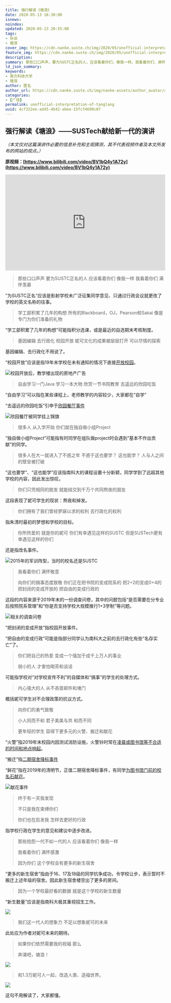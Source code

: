 ```yaml
---
title: 强行解读《塘浪》
date: 2020-05-13 16:30:00
isnews:
noindex:
updated: 2020-05-13 20:55:00
tags:
- 杂谈
- 塘浪
cover_img: https://cdn.nanke.suste.ch/img/2020/05/unofficial-interpretation-of-tanglang/banner.jpg
feature_img: https://cdn.nanke.suste.ch/img/2020/05/unofficial-interpretation-of-tanglang/banner.jpg
description:
summary: 那些口口声声，要为SUSTC正名的人，应该看着你们，像我一样。我看着你们，满怀羡慕……
ld_json_summary:
keywords:
- 南方科技大学
- 塘浪
author: 匿名
author_url: https://cdn.nanke.suste.ch/img/nanke-assets/author_avatar/anonymous.png
categories:
- [广场]
permalink: unofficial-interpretation-of-tanglang
uuid: 4cf322ee-ad45-4b42-abee-15fcf4699c07
---
```

## 强行解读《塘浪》——SUSTech献给新一代的演讲

*（本文仅对这篇演讲作必要的信息补充和主观猜测，其不代表视频作者及本文所发布的网站的观点。）*

**原视频：[https://www.bilibili.com/video/BV1bQ4y1A72y](https://www.bilibili.com/video/BV1bQ4y1A72y)**

<div style="position: relative; padding: 30% 45%;">
<iframe style="position: absolute; width: 100%; height: 100%; left: 0; top: 0;" src="https://player.bilibili.com/player.html?aid=710694302&bvid=BV1bQ4y1A72y&page=1&as_wide=1&high_quality=1&danmaku=1" frameborder="no" scrolling="no" sandbox="allow-same-origin allow-scripts allow-popups allow-popups-to-escape-sandbox" allowfullscreen referrerpolicy="no-referrer" importance="low" loading="lazy"></iframe>
</div>


> 那些口口声声
> 要为SUSTC正名的人
> 应该看着你们
> 像我一样
> 我看着你们
> 满怀羡慕

”为SUSTC正名“应该是影射学校未广泛征集同学意见、只通过行政会议就更改了学校的英文名称的往事。



> 学工部积累了几年的构想
> 所有的Blackboard，OJ，Pearson和Sakai
> 像是专门为你们准备的礼物

“学工部积累了几年的构想”可能指积分选课，或是最近的自选期末考核制度。



> 基因编辑
> 去行政化
> 校园开放
> 妮可文化的成果被层层打开
> 可以尽情的探索

基因编辑、去行政化不用说了。

“校园开放”应该是指19年末学校在未有通知的情况下直接[开放校园](/2020/03/23/nanke-weekly-archive-06-sustech-open-to-public/)。

![校园开放后，教学楼出现的房地产广告](https://cdn.nanke.suste.ch/img/2020/05/unofficial-interpretation-of-tanglang/校园开放事件_房地产广告.jpg)

> 自由学习一门Java
> 学习一本大物
> 欣赏一节书院教育
> 去遥远的欣园吃饭

“自由学习”可以指在某些课程上，老师教学的内容较少，大家都在“自学”

“去遥远的欣园吃饭”引申于[欣园餐厅事件](https://t.me/s/SUSTechGG/155)

![欣园餐厅被同学挂上锦旗](https://cdn.nanke.suste.ch/img/2020/05/unofficial-interpretation-of-tanglang/欣园餐厅.jpg)

> 很多人
> 从入学开始
> 你们就在独自做小组Project

“独自做小组Project“可能指有时同学在组队做project时会遇到“基本不作出贡献”的同学。



> 很多人在大一就进入了不惑之年
> 不惑于这也要学？
> 这也能学？
> 人与人之间的壁垒被打破

“这也要学”、“这也能学”应该指南科大的课程设置十分新颖，同学学到了远超其他学校的内容，因此发出惊叹。



> 你们只凭相同的脱发
> 就能结交到千万个共同熬夜的朋友

这段表现了妮可学生的现状：熬夜和掉发。



>你们拥有了我们曾经梦寐以求的权利
>去行政化的权利

指朱清时最初的梦想和学校的目标。



>你所热爱的
>就是你的妮可
>你们有幸遇见这样的SUSTC
>但是SUSTech更有幸遇见这样的你们

还是指改名事件。

![2015年的军训阵型，当时的校名还是SUSTC](https://cdn.nanke.suste.ch/img/2020/05/unofficial-interpretation-of-tanglang/sustc_logo_on_playground.jpg)



>我看着你们
>满怀敬意
>
>向你们的搞事态度致敬
>你们正在把书院的变成院系的
>把2+2的变成0+4的
>把封闭的变成开放的
>把自由的变成行政的

这段的内容来源于2019年末的一份调查问卷，其中的问题包括“是否需要在分专业后按照院系管理”和“你是否支持学校大规模推行1+3学制”等问题。

![相关的调查问卷](https://cdn.nanke.suste.ch/img/2020/05/unofficial-interpretation-of-tanglang/调查问卷.jpg)

“把封闭的变成开放”指校园开放事件。

“把自由的变成行政”可能是指部分同学认为南科大之前的去行政化有些“名存实亡”了。

>你们把自己的热爱
>变成一个强加于成千上万人的事业
>
>弱小的人
>才害怕喝茶和谈话

可能指学校对“对学校宣传不利”的自媒体和“搞事”的学生的处理方式。

>内心强大的人
>从不吝啬邮件和堵门

概括妮可学生对不合理政策的抗议方式。


>向你们的勇气致敬
>
>小人同而不和
>君子美美与共
>和而不同
>
>更年轻的学生
>容得下更多元的火警、搬迁和献花

“火警”指2019年末校园内因测试消防设施，火警铃时常在[凌晨或图书馆等不合适的时间和地点响起](https://t.me/s/SUSTechGG/1455)。

“搬迁”指[二期宿舍降标事件](https://sustc.wiki/二期宿舍降标事件)

“鲜花”指在2019年的清明节，正值二期宿舍降标事件，有同学[为图书馆门前的校名石献花](https://t.me/s/SUSTechGG/960)。

![献花事件](https://cdn.nanke.suste.ch/img/2020/05/unofficial-interpretation-of-tanglang/flower.jpg)


>终于有一天我发现
>
>不只是我在束缚你们
>
>你们也在启发我
>怎样去更好的行政

指学校行政在学生的意见和建议中逐步改进。


>那些抱怨一代不如一代的人
>应该看着你们
>像我一样
>
>我看着你们
>满怀感激
>
>因为你们
>这个学校会有更多的新生宿舍

“更多的新生宿舍”指由于16、17及18级的同学抗争成功，令学校让步，表示暂时不搬迁上述年级的宿舍。因此新生宿舍楼空出了更多的房间。


>因为一个学校最好看的数据
>就是这个学校的新生数量

“新生数量”应该是指南科大极其重视招生工作。

![](https://cdn.nanke.suste.ch/img/2020/05/unofficial-interpretation-of-tanglang/新生数量.jpg)


>我们这一代人的想象力
>不足以想象妮可的未来

此处应为作者对妮可未来的期待。


>如果你们依然需要我的祝福
>那么
>
>奔涌吧，塘浪！

![](https://cdn.nanke.suste.ch/img/2020/05/unofficial-interpretation-of-tanglang/奔涌吧，塘浪.jpg)

> 和1.3万妮可人一起，改造人类、造福世界。

![](https://cdn.nanke.suste.ch/img/2020/05/unofficial-interpretation-of-tanglang/和妮可人一起.jpg)

这句不用解读了，大家都懂。
